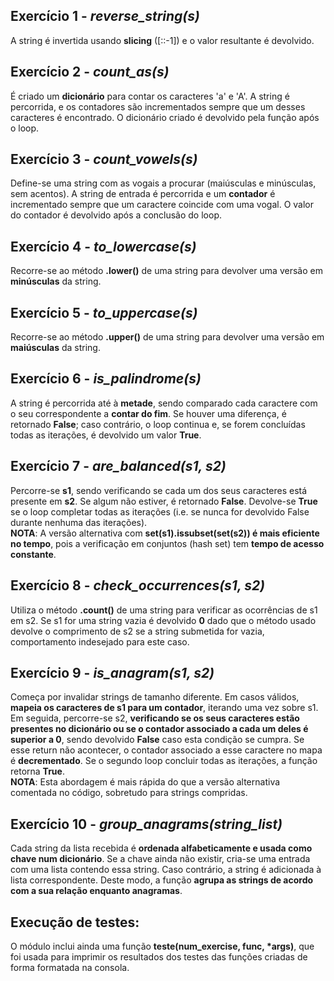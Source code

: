 ## Exercício 1 - *reverse_string(s)*
A string é invertida usando **slicing** ([::-1]) e o valor resultante é devolvido.

## Exercício 2 - *count_as(s)*
É criado um **dicionário** para contar os caracteres 'a' e 'A'. A string é percorrida, e os contadores são incrementados
sempre que um desses caracteres é encontrado. O dicionário criado é devolvido pela função após o loop.

## Exercício 3 - *count_vowels(s)*
Define-se uma string com as vogais a procurar (maiúsculas e minúsculas, sem acentos). A string de entrada é percorrida
e um **contador** é incrementado sempre que um caractere coincide com uma vogal. O valor do contador é devolvido após a
conclusão do loop.

## Exercício 4 - *to_lowercase(s)*
Recorre-se ao método **.lower()** de uma string para devolver uma versão em **minúsculas** da string.

## Exercício 5 - *to_uppercase(s)*
Recorre-se ao método **.upper()** de uma string para devolver uma versão em **maiúsculas** da string.

## Exercício 6 - *is_palindrome(s)*
A string é percorrida até à **metade**, sendo comparado cada caractere com o seu correspondente a **contar do fim**. Se
houver uma diferença, é retornado **False**; caso contrário, o loop continua e, se forem concluídas todas as iterações,
é devolvido um valor **True**.

## Exercício 7 - *are_balanced(s1, s2)*
Percorre-se **s1**, sendo verificando se cada um dos seus caracteres está presente em **s2**. Se algum não estiver, é 
retornado **False**. Devolve-se **True** se o loop completar todas as iterações (i.e. se nunca for devolvido False
durante nenhuma das iterações).\
**NOTA**: A versão alternativa com **set(s1).issubset(set(s2)) é mais eficiente no tempo**, pois a verificação em
conjuntos (hash set) tem **tempo de acesso constante**.

## Exercício 8 - *check_occurrences(s1, s2)*
Utiliza o método **.count()** de uma string para verificar as ocorrências de s1 em s2. Se s1 for uma string vazia é
devolvido **0** dado que o método usado devolve o comprimento de s2 se a string submetida for vazia, comportamento
indesejado para este caso.

## Exercício 9 - *is_anagram(s1, s2)*
Começa por invalidar strings de tamanho diferente. Em casos válidos, **mapeia os caracteres de s1 para um contador**,
iterando uma vez sobre s1. Em seguida, percorre-se s2, **verificando se os seus caracteres estão presentes no dicionário
ou se o contador associado a cada um deles é superior a 0**, sendo devolvido **False** caso esta condição se cumpra.
Se esse return não acontecer, o contador associado a esse caractere no mapa é **decrementado**. Se o segundo loop
concluir todas as iterações, a função retorna **True**.\
**NOTA**: Esta abordagem é mais rápida do que a versão alternativa comentada no código, sobretudo para strings
compridas.

## Exercício 10 - *group_anagrams(string_list)*
Cada string da lista recebida é **ordenada alfabeticamente e usada como chave num dicionário**. Se a chave ainda não
existir, cria-se uma entrada com uma lista contendo essa string. Caso contrário, a string é adicionada à lista
correspondente. Deste modo, a função **agrupa as strings de acordo com a sua relação enquanto anagramas**.

## Execução de testes:
O módulo inclui ainda uma função **teste(num_exercise, func, *args)**, que foi usada para imprimir os resultados dos
testes das funções criadas de forma formatada na consola.
